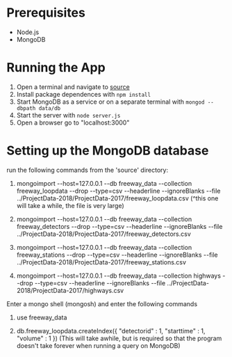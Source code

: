 # Prerequisites
- Node.js
- MongoDB

# Running the App
1. Open a terminal and navigate to [source](/source)
2. Install package dependences with ```npm install```
3. Start MongoDB as a service or on a separate terminal with ```mongod --dbpath data/db```
4. Start the server with ```node server.js```
5. Open a browser go to "localhost:3000"

# Setting up the MongoDB database
run the following commands from the 'source' directory:

1. mongoimport --host=127.0.0.1 --db freeway_data --collection freeway_loopdata --drop --type=csv --headerline --ignoreBlanks --file ../ProjectData-2018/ProjectData-2017/freeway_loopdata.csv
(^this one will take a while, the file is very large)

2. mongoimport --host=127.0.0.1 --db freeway_data --collection freeway_detectors --drop --type=csv --headerline --ignoreBlanks --file ../ProjectData-2018/ProjectData-2017/freeway_detectors.csv

3. mongoimport --host=127.0.0.1 --db freeway_data --collection freeway_stations --drop --type=csv --headerline --ignoreBlanks --file ../ProjectData-2018/ProjectData-2017/freeway_stations.csv

4. mongoimport --host=127.0.0.1 --db freeway_data --collection highways --drop --type=csv --headerline --ignoreBlanks --file ../ProjectData-2018/ProjectData-2017/highways.csv

Enter a mongo shell (mongosh) and enter the following commands

1. use freeway_data

2. db.freeway_loopdata.createIndex({ "detectorid" : 1, "starttime" : 1, "volume" : 1 })
(This will take awhile, but is required so that the program doesn't take forever when running a query on MongoDB)
